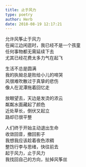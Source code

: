 ```yaml
---  
title: 止于风力  
type: poetry  
author: Herb  
date: 2018-08-19 12:17:21  
---  
```

允许风筝止于风力  
在闽江边闲逛时，我已经不是一个孩童  
任何事物都无需延续下去  
尤其已经花费太多力气在起飞  

生活不总是圆满  
我的执拗总是败给小儿的啼哭  
风很难吹散过于真挚的悲伤  
像人在泥潭拖着回忆走  

放眼望去，天边是发烫的浓云  
粼粼水面藏起了颜色  
近处草长，倒伏又起立  
路却已很平整  

人们终于开始主动退出生命  
收敛回音，撤回影子  
我想我应该趁着夜色浓稠  
整饬行李与思绪，快往前去  
起于风力，止于风力  
我找回自己的方向，扯掉风筝丝